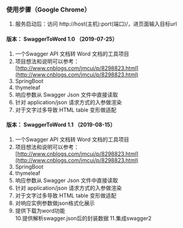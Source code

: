 ### 使用步骤（Google Chrome）

1. 服务启动后：访问 http://host(主机):port(端口)/，进页面输入目标url  

#### 版本： SwaggerToWord 1.0 （2019-07-25）
1. 一个Swagger API 文档转 Word 文档的工具项目 
2. 项目想法和说明可以参考：[http://www.cnblogs.com/jmcui/p/8298823.html](http://www.cnblogs.com/jmcui/p/8298823.html)
3. SpringBoot 
4. thymeleaf 
5. 响应参数从 Swagger Json 文件中直接读取  
6. 针对 application/json 请求方式的入参做渲染     
7. 对于文字过多导致 HTML table 变形做适配 




#### 版本： SwaggerToWord 1.1 （2019-08-15）
1. 一个Swagger API 文档转 Word 文档的工具项目 
2. 项目想法和说明可以参考：[http://www.cnblogs.com/jmcui/p/8298823.html](http://www.cnblogs.com/jmcui/p/8298823.html)
3. SpringBoot 
4. thymeleaf 
5. 响应参数从 Swagger Json 文件中直接读取  
6. 针对 application/json 请求方式的入参做渲染     
7. 对于文字过多导致 HTML table 变形做适配 
8. 对响应实例参数做json格式化展示
9. 提供下载为word功能  
10.提供解析swagger.json后的封装数据
11.集成swagger2 
  

